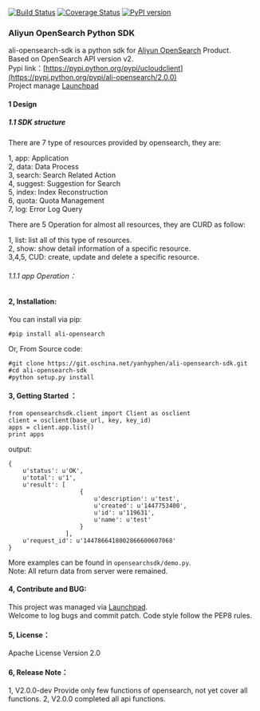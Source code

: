 [![Build Status](https://travis-ci.org/yanheven/ali-opensearch-sdk.svg?branch=master)](https://travis-ci.org/yanheven/ali-opensearch-sdk)
[![Coverage Status](https://coveralls.io/repos/yanheven/ali-opensearch-sdk/badge.svg?branch=master&service=github)](https://coveralls.io/github/yanheven/ali-opensearch-sdk?branch=master)
[![PyPI version](https://badge.fury.io/py/ali-opensearch.svg)](https://badge.fury.io/py/ali-opensearch)  

### Aliyun OpenSearch Python SDK

ali-opensearch-sdk is a python sdk for [Aliyun OpenSearch](http://www.aliyun.com/product/opensearch) Product.    
Based on OpenSearch API version v2.  
Pypi link：[https://pypi.python.org/pypi/ucloudclient](https://pypi.python.org/pypi/ali-opensearch/2.0.0)  
Project manage [Launchpad](https://launchpad.net/ali-opensearch-python-sdk)

#### 1 Design
##### 1.1 SDK structure
There are 7 type of resources provided by opensearch, they are:   
 
1, app: Application  
2, data: Data Process  
3, search: Search Related Action  
4, suggest: Suggestion for Search  
5, index: Index Reconstruction  
6, quota: Quota Management  
7, log: Error Log Query  

There are 5 Operation for almost all resources, they are CURD as follow:  

1, list: list all of this type of resources.    
2, show: show detail information of a specific resource.      
3,4,5, CUD: create, update and delete a specific resource.

###### 1.1.1 app Operation：

#### 2, Installation:

You can install via pip:

    #pip install ali-opensearch

Or, From Source code:

    #git clone https://git.oschina.net/yanhyphen/ali-opensearch-sdk.git
    #cd ali-opensearch-sdk
    #python setup.py install

####  3, Getting Started ：

    from opensearchsdk.client import Client as osclient
    client = osclient(base_url, key, key_id)
    apps = client.app.list()
    print apps

output:

    {
        u'status': u'OK',
        u'total': u'1',
        u'result': [
                        {
                            u'description': u'test',
                            u'created': u'1447753400',
                            u'id': u'119631',
                            u'name': u'test'
                        }
                    ],
        u'request_id': u'1447866418002866600607068'
    }

More examples can be found in `opensearchsdk/demo.py`.  
Note: All return data from server were remained. 

#### 4, Contribute and BUG:
This project was managed via [Launchpad](https://launchpad.net/ali-opensearch-python-sdk).  
Welcome to log bugs and commit patch.
Code style follow the PEP8 rules.

#### 5, License：
Apache License Version 2.0

#### 6, Release Note：
1, V2.0.0-dev Provide only few functions of opensearch, not yet cover all functions.
2, V2.0.0 completed all api functions.

